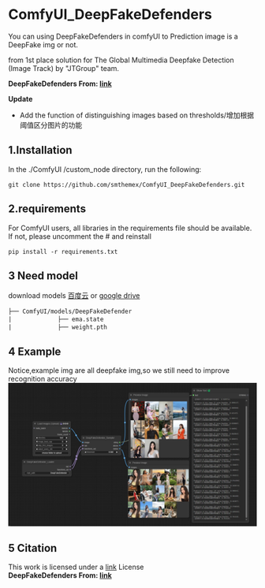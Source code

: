 # ComfyUI_DeepFakeDefenders
You can using DeepFakeDefenders in comfyUI to Prediction image is a DeepFake img or not.

from 1st place solution for The Global Multimedia Deepfake Detection (Image Track) by "JTGroup" team.

**DeepFakeDefenders From: [link](https://github.com/HighwayWu/DeepFakeDefenders)** 

**Update**
* Add the function of distinguishing images based on thresholds/增加根据阈值区分图片的功能   

1.Installation
-----
  In the ./ComfyUI /custom_node directory, run the following:   
```
git clone https://github.com/smthemex/ComfyUI_DeepFakeDefenders.git
```  
2.requirements  
----
For ComfyUI users, all libraries in the requirements file should be available. If not, please uncomment the # and reinstall
```
pip install -r requirements.txt
```
3 Need  model 
----    

download models [百度云](https://pan.baidu.com/s/1hh6Rub60T7UXok5rqACffQ?pwd=gxu5) or  [google drive](https://drive.google.com/drive/folders/1OQkkBn-Wv9PTHaxhXs_JF1IdkIES64pm)
```
├── ComfyUI/models/DeepFakeDefender
|             ├── ema.state
|             ├── weight.pth
```
4 Example
----
Notice,example img are all deepfake img,so  we still need to improve recognition accuracy
![](https://github.com/smthemex/ComfyUI_DeepFakeDefenders/blob/main/example/example1.png)

5 Citation
------
This work is licensed under a [link](https://creativecommons.org/licenses/by-nc/4.0/) License   
**DeepFakeDefenders From: [link](https://github.com/HighwayWu/DeepFakeDefenders)** 

